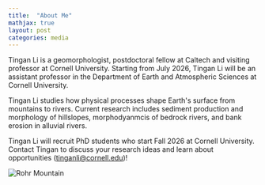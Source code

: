 ```yaml
---
title:  "About Me"
mathjax: true
layout: post
categories: media
---
```


Tingan Li is a geomorphologist, postdoctoral fellow at Caltech and visiting professor at Cornell University. Starting from July 2026, Tingan Li will be an assistant professor 
in the Department of Earth and Atmospheric Sciences at Cornell University.

Tingan Li studies how physical processes shape Earth's surface from mountains to rivers. Current research includes sediment production and morphology of hillslopes, morphodyanmcis of bedrock rivers, and bank erosion in alluvial rivers. 

Tingan Li will recruit PhD students who start Fall 2026 at Cornell University. Contact Tingan to discuss your research ideas and learn about opportunities (tinganli@cornell.edu)!

![Rohr Mountain](/assets/homephoto.jpg)


